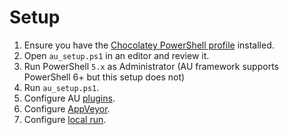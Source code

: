 # Setup

1. Ensure you have the [Chocolatey PowerShell profile](https://chocolatey.org/docs/troubleshooting#why-does-choco-intab-not-work-for-me) installed.
2. Open `au_setup.ps1` in an editor and review it.
3. Run PowerShell `5.x` as Administrator (AU framework supports PowerShell 6+ but this setup does not)
4. Run `au_setup.ps1`.
5. Configure AU [plugins](https://github.com/majkinetor/au/blob/master/Plugins.md).
6. Configure [AppVeyor](https://github.com/majkinetor/au/wiki/AppVeyor).
7. Configure [local run](https://github.com/majkinetor/au/wiki#local-run).
